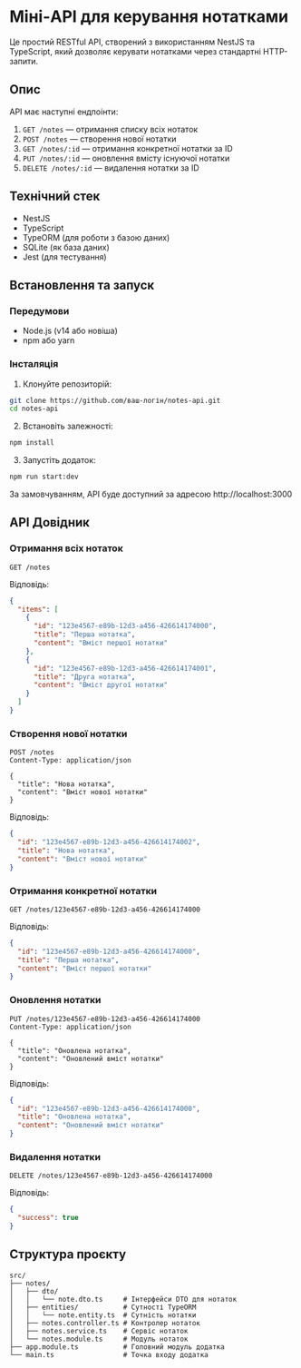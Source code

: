 # Міні-API для керування нотатками

Це простий RESTful API, створений з використанням NestJS та TypeScript, який дозволяє керувати нотатками через стандартні HTTP-запити.

## Опис

API має наступні ендпоінти:

1. `GET /notes` — отримання списку всіх нотаток
2. `POST /notes` — створення нової нотатки
3. `GET /notes/:id` — отримання конкретної нотатки за ID
4. `PUT /notes/:id` — оновлення вмісту існуючої нотатки
5. `DELETE /notes/:id` — видалення нотатки за ID

## Технічний стек

- NestJS
- TypeScript
- TypeORM (для роботи з базою даних)
- SQLite (як база даних)
- Jest (для тестування)

## Встановлення та запуск

### Передумови

- Node.js (v14 або новіша)
- npm або yarn

### Інсталяція

1. Клонуйте репозиторій:
```bash
git clone https://github.com/ваш-логін/notes-api.git
cd notes-api
```

2. Встановіть залежності:
```bash
npm install
```

3. Запустіть додаток:
```bash
npm run start:dev
```

За замовчуванням, API буде доступний за адресою http://localhost:3000

## API Довідник

### Отримання всіх нотаток

```
GET /notes
```

Відповідь:
```json
{
  "items": [
    {
      "id": "123e4567-e89b-12d3-a456-426614174000",
      "title": "Перша нотатка",
      "content": "Вміст першої нотатки"
    },
    {
      "id": "123e4567-e89b-12d3-a456-426614174001",
      "title": "Друга нотатка",
      "content": "Вміст другої нотатки"
    }
  ]
}
```

### Створення нової нотатки

```
POST /notes
Content-Type: application/json

{
  "title": "Нова нотатка",
  "content": "Вміст нової нотатки"
}
```

Відповідь:
```json
{
  "id": "123e4567-e89b-12d3-a456-426614174002",
  "title": "Нова нотатка",
  "content": "Вміст нової нотатки"
}
```

### Отримання конкретної нотатки

```
GET /notes/123e4567-e89b-12d3-a456-426614174000
```

Відповідь:
```json
{
  "id": "123e4567-e89b-12d3-a456-426614174000",
  "title": "Перша нотатка",
  "content": "Вміст першої нотатки"
}
```

### Оновлення нотатки

```
PUT /notes/123e4567-e89b-12d3-a456-426614174000
Content-Type: application/json

{
  "title": "Оновлена нотатка",
  "content": "Оновлений вміст нотатки"
}
```

Відповідь:
```json
{
  "id": "123e4567-e89b-12d3-a456-426614174000",
  "title": "Оновлена нотатка",
  "content": "Оновлений вміст нотатки"
}
```

### Видалення нотатки

```
DELETE /notes/123e4567-e89b-12d3-a456-426614174000
```

Відповідь:
```json
{
  "success": true
}
```

## Структура проєкту

```
src/
├── notes/                 
│   ├── dto/                
│   │   └── note.dto.ts     # Інтерфейси DTO для нотаток
│   ├── entities/           # Сутності TypeORM
│   │   └── note.entity.ts  # Сутність нотатки
│   ├── notes.controller.ts # Контролер нотаток
│   ├── notes.service.ts    # Сервіс нотаток
│   └── notes.module.ts     # Модуль нотаток
├── app.module.ts           # Головний модуль додатка
└── main.ts                 # Точка входу додатка
```
